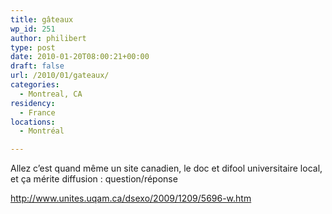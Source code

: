 ```yaml
---
title: gâteaux
wp_id: 251
author: philibert
type: post
date: 2010-01-20T08:00:21+00:00
draft: false
url: /2010/01/gateaux/
categories:
  - Montreal, CA
residency:
  - France
locations:
  - Montréal

---
```

Allez c&rsquo;est quand même un site canadien, le doc et difool universitaire local, et ça mérite diffusion : question/réponse

<http://www.unites.uqam.ca/dsexo/2009/1209/5696-w.htm>